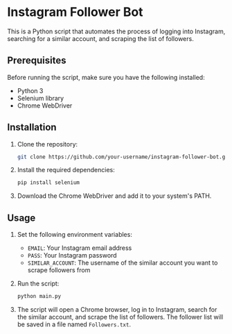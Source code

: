 # Instagram Follower Bot

This is a Python script that automates the process of logging into Instagram, searching for a similar account, and scraping the list of followers.

## Prerequisites

Before running the script, make sure you have the following installed:

- Python 3
- Selenium library
- Chrome WebDriver

## Installation

1. Clone the repository:

    ```bash
    git clone https://github.com/your-username/instagram-follower-bot.git
    ```

2. Install the required dependencies:

    ```bash
    pip install selenium
    ```

3. Download the Chrome WebDriver and add it to your system's PATH.

## Usage

1. Set the following environment variables:

    - `EMAIL`: Your Instagram email address
    - `PASS`: Your Instagram password
    - `SIMILAR_ACCOUNT`: The username of the similar account you want to scrape followers from

2. Run the script:

    ```bash
    python main.py
    ```

3. The script will open a Chrome browser, log in to Instagram, search for the similar account, and scrape the list of followers. The follower list will be saved in a file named `Followers.txt`.